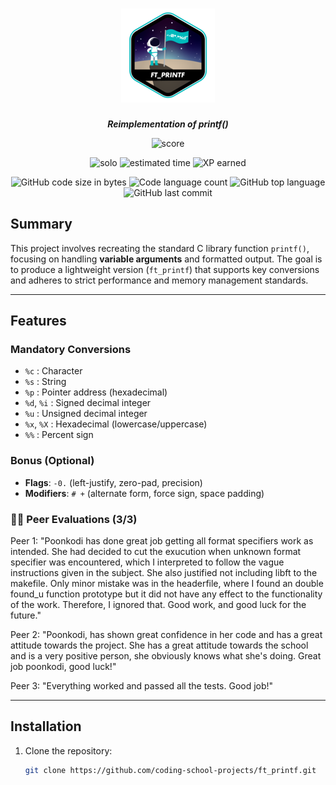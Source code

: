 <h1 align="center">
	<img src="https://github.com/senthilpoo10/badges/blob/main/badges/ft_printfe.png" />
</h1>

<p align="center">
	<b><i>Reimplementation of printf()</i></b><br>
</p>

<p align="center">
    <img alt="score" src="https://img.shields.io/badge/score-100%2F100-brightgreen" />
<p align="center">
    <img alt="solo" src="https://img.shields.io/badge/solo-yellow" />
    <img alt="estimated time" src="https://img.shields.io/badge/time%20spent-50%20hours-blue" />
    <img alt="XP earned" src="https://img.shields.io/badge/XP%20earned-312-orange" />
<p align="center">
	<img alt="GitHub code size in bytes" src="https://img.shields.io/github/languages/code-size/senthilpoo10/ft_printf?color=lightblue" />
	<img alt="Code language count" src="https://img.shields.io/github/languages/count/senthilpoo10/ft_printf?color=yellow" />
	<img alt="GitHub top language" src="https://img.shields.io/github/languages/top/senthilpoo10/ft_printf?color=blue" />
	<img alt="GitHub last commit" src="https://img.shields.io/github/last-commit/senthilpoo10/ft_printf?color=green" />
</p>

## Summary
This project involves recreating the standard C library function `printf()`, focusing on handling **variable arguments** and formatted output. The goal is to produce a lightweight version (`ft_printf`) that supports key conversions and adheres to strict performance and memory management standards.

---

## Features
### Mandatory Conversions
- `%c` : Character  
- `%s` : String  
- `%p` : Pointer address (hexadecimal)  
- `%d`, `%i` : Signed decimal integer  
- `%u` : Unsigned decimal integer  
- `%x`, `%X` : Hexadecimal (lowercase/uppercase)  
- `%%` : Percent sign  

### Bonus (Optional)
- **Flags**: `-0.` (left-justify, zero-pad, precision)  
- **Modifiers**: `# +` (alternate form, force sign, space padding)

### 🧑‍💻 Peer Evaluations (3/3)
Peer 1: "Poonkodi has done great job getting all format specifiers work as intended. She had decided to cut the exucution when unknown format specifier was encountered, which I interpreted to follow the vague instructions given in the subject. She also justified not including libft to the makefile. Only minor mistake was in the headerfile, where I found an double found_u function prototype but it did not have any effect to the functionality of the work. Therefore, I ignored that. Good work, and good luck for the future."

Peer 2: "Poonkodi, has shown great confidence in her code and has a great attitude towards the project. She has a great attitude towards the school and is a very positive person, she obviously knows what she's doing. Great job poonkodi, good luck!"

Peer 3: "Everything worked and passed all the tests. Good job!"

---

## Installation
1. Clone the repository:
   ```bash
   git clone https://github.com/coding-school-projects/ft_printf.git
